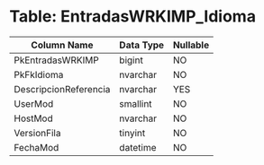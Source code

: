 # Table: EntradasWRKIMP_Idioma

| Column Name | Data Type | Nullable |
|-------------|-----------|----------|
| PkEntradasWRKIMP | bigint | NO |
| PkFkIdioma | nvarchar | NO |
| DescripcionReferencia | nvarchar | YES |
| UserMod | smallint | NO |
| HostMod | nvarchar | NO |
| VersionFila | tinyint | NO |
| FechaMod | datetime | NO |
